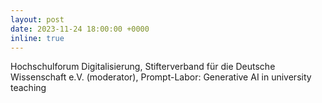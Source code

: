 ```yaml
---
layout: post
date: 2023-11-24 18:00:00 +0000
inline: true
---
```


Hochschulforum Digitalisierung, Stifterverband für die Deutsche Wissenschaft e.V. (moderator), Prompt-Labor: Generative AI in university teaching